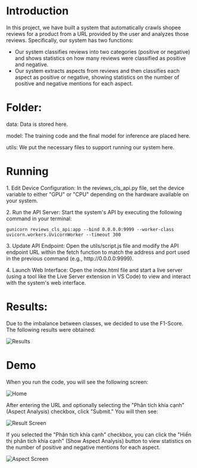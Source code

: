 # Introduction
<p>In this project, we have built a system that automatically crawls shopee reviews for a product from a URL provided by the user and analyzes those reviews. Specifically, our system has two functions:  </p>
<ul>
  <li>Our system classifies reviews into two categories (positive or negative) and shows statistics on how many reviews were classified as positive and negative.  </li>
  <li>Our system extracts aspects from reviews and then classifies each aspect as positive or negative, showing statistics on the number of positive and negative mentions for each aspect. </li>
</ul>

# Folder:
<p> data: Data is stored here.</p>
<p> model: The training code and the final model for inference are placed here. </p> 
<p> utils: We put the necessary files to support running our system here. </p>

# Running
<p> 1. Edit Device Configuration: In the reviews_cls_api.py file, set the device variable to either "GPU" or "CPU" depending on the hardware available on your system.</p>
<p> 2. Run the API Server: Start the system's API by executing the following command in your terminal: 
  
  ```gunicorn reviews_cls_api:app --bind 0.0.0.0:9999 --worker-class uvicorn.workers.UvicornWorker --timeout 300 ```</p>
<p> 3. Update API Endpoint: Open the utils/script.js file and modify the API endpoint URL within the fetch function to match the address and port used in the previous command (e.g., http://0.0.0.0:9999).</p>
<p> 4. Launch Web Interface: Open the index.html file and start a live server (using a tool like the Live Server extension in VS Code) to view and interact with the system's web interface.</p>

# Results:
<p>Due to the imbalance between classes, we decided to use the F1-Score. The following results were obtained: </p>

![Results](/images/results.png)

# Demo
<p> When you run the code, you will see the following screen: </p>

![Home](/images/img1.png)

<p> After entering the URL and optionally selecting the "Phân tích khía cạnh" (Aspect Analysis) checkbox, click "Submit." You will then see: </p>

![Result Screen](/images/img2.png)

<p> If you selected the "Phân tích khía cạnh" checkbox, you can click the "Hiển thị phân tích khía cạnh" (Show Aspect Analysis) button to view statistics on the number of positive and negative mentions for each aspect. </p>

![Aspect Screen](/images/img3.png)

